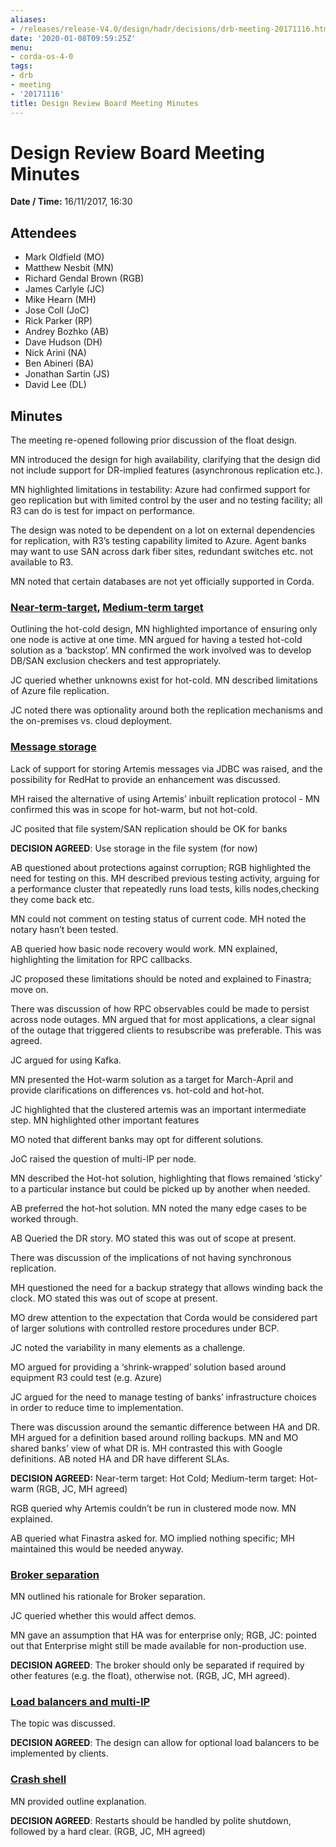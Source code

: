 ```yaml
---
aliases:
- /releases/release-V4.0/design/hadr/decisions/drb-meeting-20171116.html
date: '2020-01-08T09:59:25Z'
menu:
- corda-os-4-0
tags:
- drb
- meeting
- '20171116'
title: Design Review Board Meeting Minutes
---
```



# Design Review Board Meeting Minutes

**Date / Time:** 16/11/2017, 16:30


## Attendees


* Mark Oldfield (MO)
* Matthew Nesbit (MN)
* Richard Gendal Brown (RGB)
* James Carlyle (JC)
* Mike Hearn (MH)
* Jose Coll (JoC)
* Rick Parker (RP)
* Andrey Bozhko (AB)
* Dave Hudson (DH)
* Nick Arini (NA)
* Ben Abineri (BA)
* Jonathan Sartin (JS)
* David Lee (DL)


## Minutes

The meeting re-opened following prior discussion of the float design.

MN introduced the design for high availability, clarifying that the design did not include support for DR-implied features (asynchronous replication etc.).

MN highlighted limitations in testability: Azure had confirmed support for geo replication but with limited control by the user and no testing facility; all R3 can do is test for impact on performance.

The design was noted to be dependent on a lot on external dependencies for replication, with R3’s testing capability limited to Azure. Agent banks may want to use SAN across dark fiber sites, redundant switches etc. not available to R3.

MN noted that certain databases are not yet officially supported in Corda.


### [Near-term-target](./near-term-target.md), [Medium-term target](./medium-term-target.md)

Outlining the hot-cold design, MN highlighted importance of ensuring only one node is active at one time. MN argued for having a tested hot-cold solution as a ‘backstop’. MN confirmed the work involved was to develop DB/SAN exclusion checkers and test appropriately.

JC queried whether unknowns exist for hot-cold. MN described limitations of Azure file replication.

JC noted there was optionality around both the replication mechanisms and the on-premises vs. cloud deployment.


### [Message storage](./db-msg-store.md)

Lack of support for storing Artemis messages via JDBC was raised, and the possibility for RedHat to provide an enhancement was discussed.

MH raised the alternative of using Artemis’ inbuilt replication protocol - MN confirmed this was in scope for hot-warm, but not hot-cold.

JC posited that file system/SAN replication should be OK for banks

**DECISION AGREED**: Use storage in the file system (for now)

AB questioned about protections against corruption; RGB highlighted the need for testing on this. MH described previous testing activity, arguing for a performance cluster that repeatedly runs load tests, kills nodes,checking they come back etc.

MN could not comment on testing status of current code. MH noted the notary hasn’t been tested.

AB queried how basic node recovery would work. MN explained, highlighting the limitation for RPC callbacks.

JC proposed these limitations should be noted and explained to Finastra; move on.

There was discussion of how RPC observables could be made to persist across node outages. MN argued that for most applications, a clear signal of the outage that triggered clients to resubscribe was preferable. This was agreed.

JC argued for using Kafka.

MN presented the Hot-warm solution as a target for March-April and provide clarifications on differences vs. hot-cold and hot-hot.

JC highlighted that the clustered artemis was an important intermediate step. MN highlighted other important features

MO noted that different banks may opt for different solutions.

JoC raised the question of multi-IP per node.

MN described the Hot-hot solution, highlighting that flows remained ‘sticky’ to a particular instance but could be picked up by another when needed.

AB preferred the hot-hot solution. MN noted the many edge cases to be worked through.

AB Queried the DR story. MO stated this was out of scope at present.

There was discussion of the implications of not having synchronous replication.

MH questioned the need for a backup strategy that allows winding back the clock. MO stated this was out of scope at present.

MO drew attention to the expectation that Corda would be considered part of larger solutions with controlled restore procedures under BCP.

JC noted the variability in many elements as a challenge.

MO argued for providing a ‘shrink-wrapped’ solution based around equipment R3 could test (e.g. Azure)

JC argued for the need to manage testing of banks’ infrastructure choices in order to reduce time to implementation.

There was discussion around the semantic difference between HA and DR. MH argued for a definition based around rolling backups. MN and MO shared banks’ view of what DR is. MH contrasted this with Google definitions. AB noted HA and DR have different SLAs.

**DECISION AGREED:** Near-term target: Hot Cold; Medium-term target: Hot-warm (RGB, JC, MH agreed)

RGB queried why Artemis couldn’t be run in clustered mode now. MN explained.

AB queried what Finastra asked for. MO implied nothing specific; MH maintained this would be needed anyway.


### [Broker separation](./external-broker.md)

MN outlined his rationale for Broker separation.

JC queried whether this would affect demos.

MN gave an assumption that HA was for enterprise only; RGB, JC: pointed out that Enterprise might still be made available for non-production use.

**DECISION AGREED**: The broker should only be separated if required by other features (e.g. the float), otherwise not. (RGB, JC, MH agreed).


### [Load balancers and multi-IP](./ip-addressing.md)

The topic was discussed.

**DECISION AGREED**: The design can allow for optional load balancers to be implemented by clients.


### [Crash shell](./crash-shell.md)

MN provided outline explanation.

**DECISION AGREED**: Restarts should be handled by polite shutdown, followed by a hard clear. (RGB, JC, MH agreed)

